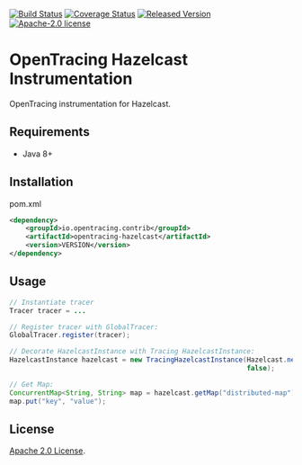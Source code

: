 [![Build Status][ci-img]][ci] [![Coverage Status][cov-img]][cov] [![Released Version][maven-img]][maven] [![Apache-2.0 license](https://img.shields.io/badge/license-Apache%202.0-blue.svg)](https://opensource.org/licenses/Apache-2.0)

# OpenTracing Hazelcast Instrumentation
OpenTracing instrumentation for Hazelcast.

## Requirements
- Java 8+

## Installation

pom.xml
```xml
<dependency>
    <groupId>io.opentracing.contrib</groupId>
    <artifactId>opentracing-hazelcast</artifactId>
    <version>VERSION</version>
</dependency>
```

## Usage

```java
// Instantiate tracer
Tracer tracer = ...

// Register tracer with GlobalTracer:
GlobalTracer.register(tracer);

// Decorate HazelcastInstance with Tracing HazelcastInstance:
HazelcastInstance hazelcast = new TracingHazelcastInstance(Hazelcast.newHazelcastInstance(config), 
                                                           false);

// Get Map: 
ConcurrentMap<String, String> map = hazelcast.getMap("distributed-map");
map.put("key", "value");


```

## License

[Apache 2.0 License](./LICENSE).

[ci-img]: https://travis-ci.org/opentracing-contrib/java-hazelcast.svg?branch=master
[ci]: https://travis-ci.org/opentracing-contrib/java-hazelcast
[cov-img]: https://coveralls.io/repos/github/opentracing-contrib/java-hazelcast/badge.svg?branch=master
[cov]: https://coveralls.io/github/opentracing-contrib/java-hazelcast?branch=master
[maven-img]: https://img.shields.io/maven-central/v/io.opentracing.contrib/opentracing-hazelcast.svg
[maven]: http://search.maven.org/#search%7Cga%7C1%7Copentracing-hazelcast

